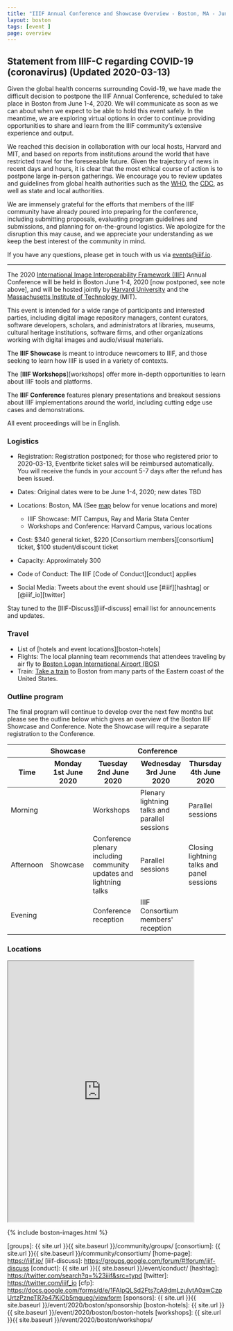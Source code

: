 ```yaml
---
title: "IIIF Annual Conference and Showcase Overview - Boston, MA - June 1-4, 2020"
layout: boston
tags: [event ]
page: overview
---
```


## Statement from IIIF-C regarding COVID-19 (coronavirus) (Updated 2020-03-13)

Given the global health concerns surrounding Covid-19, we have made the difficult decision to postpone the IIIF Annual Conference, scheduled to take place in Boston from June 1-4, 2020. We will communicate as soon as we can about when we expect to be able to hold this event safely. In the meantime, we are exploring virtual options in order to continue providing opportunities to share and learn from the IIIF community’s extensive experience and output.

We reached this decision in collaboration with our local hosts, Harvard and MIT, and based on reports from institutions around the world that have restricted travel for the foreseeable future. Given the trajectory of news in recent days and hours, it is clear that the most ethical course of action is to postpone large in-person gatherings. We encourage you to review updates and guidelines from global health authorities such as the [WHO](https://www.who.int/emergencies/diseases/novel-coronavirus-2019), the [CDC](https://www.cdc.gov/coronavirus/2019-ncov/index.html), as well as state and local authorities.

We are immensely grateful for the efforts that members of the IIIF community have already poured into preparing for the conference, including submitting proposals, evaluating program guidelines and submissions, and planning for on-the-ground logistics. We apologize for the disruption this may cause, and we appreciate your understanding as we keep the best interest of the community in mind.

If you have any questions, please get in touch with us via [events@iiif.io](mailto:events@iiif.io).

---

The 2020 [International Image Interoperability Framework (IIIF)][iiif] Annual Conference will be held in Boston June 1-4, 2020 [now postponed, see note above], and will be hosted jointly by [Harvard University][harvard] and the [Massachusetts Institute of Technology ][mit] (MIT).

This event is intended for a wide range of participants and interested parties, including digital image repository managers, content curators, software developers, scholars, and administrators at libraries, museums, cultural heritage institutions, software firms, and other organizations working with digital images and audio/visual materials.

The **IIIF Showcase** is meant to introduce newcomers to IIIF, and those seeking to learn how IIIF is used in a variety of contexts.

The [**IIIF Workshops**][workshops] offer more in-depth opportunities to learn about IIIF tools and platforms.

The **IIIF Conference** features plenary presentations and breakout sessions about IIIF implementations around the world, including cutting edge use cases and demonstrations.

All event proceedings will be in English.


### Logistics

* Registration: Registration postponed; for those who registered prior to 2020-03-13, Eventbrite ticket sales will be reimbursed automatically. You will receive the funds in your account 5-7 days after the refund has been issued.

* Dates: Original dates were to be June 1-4, 2020; new dates TBD
* Locations: Boston, MA (See [map](#locations) below for venue locations and more)
    - IIIF Showcase: MIT Campus, Ray and Maria Stata Center
    - Workshops and Conference: Harvard Campus, various locations

* Cost: $340 general ticket, $220 [Consortium members][consortium] ticket, $100 student/discount ticket
* Capacity: Approximately 300
* Code of Conduct: The IIIF [Code of Conduct][conduct] applies
* Social Media: Tweets about the event should use [#iiif][hashtag] or [@iiif_io][twitter]

Stay tuned to the [IIIF-Discuss][iiif-discuss] email list for announcements and updates.


### Travel

- List of [hotels and event locations][boston-hotels]
- Flights: The local planning team recommends that attendees traveling by air fly to [Boston Logan International Airport (BOS)](https://www.massport.com/logan-airport)
- Train: [Take a train](https://www.amtrak.com/home.html) to Boston from many parts of the Eastern coast of the United States.


<!-- ### Call for Sponsors

We are offering sponsorship for the 2020 IIIF conference and the benefits and costs can be seen on the [sponsorship page][sponsors]. If you are interested in becoming a sponsor please contact <admin@iiif.io>. -->

### Outline program

The final program will continue to develop over the next few months but please see the outline below which gives an overview of the Boston IIIF Showcase and Conference. Note the Showcase will require a separate registration to the Conference.

<table class="api-table">
    <thead>
        <tr>
            <th>&nbsp;</th>
            <th><b>Showcase</b></th>
            <th colspan="3"><b>Conference</b></th>
        </tr>
        <tr>
            <th>Time</th>
            <th>Monday 1st June 2020</th>
            <th>Tuesday 2nd June 2020</th>
            <th>Wednesday 3rd June 2020</th>
            <th>Thursday 4th June 2020</th>
        </tr>
    </thead>
    <tbody>
        <tr>
            <td>Morning</td>
            <td>&nbsp;</td>
            <td>Workshops</td>
            <td>Plenary lightning talks and parallel sessions</td>
            <td>Parallel sessions</td>
        </tr>
        <tr>
            <td>Afternoon</td>
            <td>Showcase</td>
            <td>Conference plenary including community updates and lightning talks</td>
            <td>Parallel sessions</td>
            <td>Closing lightning talks and panel sessions</td>
        </tr>
        <tr>
            <td>Evening</td>
            <td>&nbsp;</td>
            <td>Conference reception</td>
            <td>IIIF Consortium members' reception</td>
            <td>&nbsp;</td>
        </tr>
    </tbody>
</table>    

### Locations

<iframe src="https://www.google.com/maps/d/u/0/embed?mid=12xQYwT3lW4hjdJaRWlBayMjb3e0_OQZo&ctrl=true" style="width: 85%; height: 600px"></iframe>


{% include boston-images.html %}

[iiif]: https://iiif.io/
[harvard]: https://www.harvard.edu/
[mit]: https://mit.edu/
[groups]: {{ site.url }}{{ site.baseurl }}/community/groups/
[consortium]: {{ site.url }}{{ site.baseurl }}/community/consortium/
[home-page]: https://iiif.io/
[iiif-discuss]: https://groups.google.com/forum/#!forum/iiif-discuss
[conduct]: {{ site.url }}{{ site.baseurl }}/event/conduct/
[hashtag]: https://twitter.com/search?q=%23iiif&src=typd
[twitter]: https://twitter.com/iiif_io
[cfp]: https://docs.google.com/forms/d/e/1FAIpQLSd2Fts7cA9dmLzuIytA0awCzpUrtzPzneTR7o47KiOb5mgueg/viewform
[sponsors]:  {{ site.url }}{{ site.baseurl }}/event/2020/boston/sponsorship
[boston-hotels]: {{ site.url }}{{ site.baseurl }}/event/2020/boston/boston-hotels
[workshops]:  {{ site.url }}{{ site.baseurl }}/event/2020/boston/workshops/
